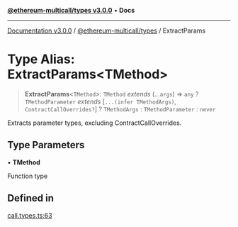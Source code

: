 [**@ethereum-multicall/types v3.0.0**](../README.md) • **Docs**

***

[Documentation v3.0.0](../../../packages.md) / [@ethereum-multicall/types](../README.md) / ExtractParams

# Type Alias: ExtractParams\<TMethod\>

> **ExtractParams**\<`TMethod`\>: `TMethod` *extends* (...`args`) => `any` ? `TMethodParameter` *extends* [`...(infer TMethodArgs)`, `ContractCallOverrides?`] ? `TMethodArgs` : `TMethodParameter` : `never`

Extracts parameter types, excluding ContractCallOverrides.

## Type Parameters

• **TMethod**

Function type

## Defined in

[call.types.ts:63](https://github.com/niZmosis/ethereum-multicall/blob/68ee699eca0cd184d8f0b7213bb6f4fe15a011a1/packages/types/src/call.types.ts#L63)
